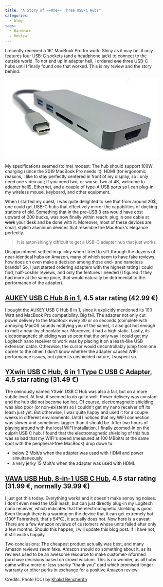 ```yaml
---
title: "A Story of ~~One~~ Three USB-C Hubs"
categories:
  - blog
tags:
  - Hardware
  - Review
---
```


I recently received a 16" MacBook Pro for work. Shiny as it may be, it only features four USB-C sockets (and a headphone jack) to connect to the outside world. To not end up in adapter hell, I ordered ~~one~~ three USB-C hubs until I finally found one that worked. This is my review and the story behind.

![Not one of the hubs I ended up buying, but close enough.](/assets/posts/2020-09-29-usbc_hub.jpg)

My specifications seemed (to me) modest: The hub should support 100W charging (since the 2019 MacBook Pro needs it), HDMI (for ergonomic reasons, I like to stay perfectly centered in front of my display, so I only need one video out; if you need two, or worse, two at 4K, welcome to adapter hell!), Ethernet, and a couple of type-A USB ports so I can plug-in my wireless mouse, keyboard, and other equipment.

When I started my quest, I was quite delighted to see that from around 20$, one could get USB-C hubs that effectively mirror the capabilities of docking stations of old. Something that in the pre-USB 3 era would have cost upward of 200 bucks, was now finally within reach: plug in one cable at ~~work~~ your desk and be done with it. Moreover, most of these devices are small, stylish aluminum devices that resemble the MacBook's elegance perfectly.

> It is astonishingly difficult to get a USB-C adapter hub that just works

Disappointment settled in quickly when I tried to sift-through the dozens of near-identical hubs on Amazon, many of which seem to have fake reviews: how does on even make a decision among those end- and nameless brands? So, I just started ordering adapters with the highest rating I could find, half-cosher reviews, and only the features I needed (I figured if they had more at the same price, that would naturally be detrimental to the performance of the adapter).

## [AUKEY USB C Hub 8 in 1](https://smile.amazon.de/gp/product/B07WNTM6MD/ref=ppx_yo_dt_b_asin_title_o07_s00?ie=UTF8&psc=1), 4.5 star rating (42.99 €)
I bought the AUKEY USB C Hub 8 in 1, since it explicitly mentioned its 100 Watt and MacBook Pro compatibility. Big fail. The adapter not only cut power delivery to the MacBook every 30 or so seconds (complete with annoying MacOS sounds notifying you of the same), it also got hot enough to melt a near-by chocolate bar. Moreover, it had a high static. Lastly, its electromagnetic shielding was so poor that the only way I could get my Logitech nano receiver to work was by placing it on a leash-like USB extension cable. Otherwise, the cursor would uncontrollably jump from one corner to the other. I don't know whether the adapter caused WIFI performance issues, but given its unshielded nature, I suspect so.

## [YXwin USB C Hub, 6 in 1 Type C USB C Adapter](https://smile.amazon.de/gp/product/B07PSM6RQS/ref=ppx_yo_dt_b_asin_title_o08_s00?ie=UTF8&psc=1), 4.5 star rating (31.49 €)
The ominously named YXwin USB C Hub was also a fail, but on a more subtle level. At first, it seemed to do quite well: Power delivery was constant and the hub did not become too hot. Of course, electromagnetic shielding was also poor (or non-existent) so I couldn't get my nano receiver off its leash just yet. But otherwise, I was quite happy and used it for a couple weeks in different environments. Until I noticed that my WIFI connection was slower and sometimes laggier than it should be. After two hours of playing around with the local WIFI installation, I finally zoomed-in on the culprit USB C hub. I found that the electromagnetic shielding of this hub was so bad that my WIFI's speed (measured at 100 MBbit/s at the same spot with the peripheral-free MacBook) drop down to
- below 2 Mbit/s when the adapter was used with HDMI and power simultaneously
- a very jerky 15 Mbit/s when the adapter was used with HDMI.

## [VAVA USB Hub, 8-in-1 USB C Hub](https://smile.amazon.de/gp/product/B08BNQLRTG/ref=ppx_yo_dt_b_asin_title_o00_s00?ie=UTF8&psc=1), 4.5 star rating (31.99 €, normally 39.99 €)
I just got this today. Everything works and it doesn't make annoying noises. I don't even need the USB leash, but can just directly plug-in my Logitech nano receiver, which indicates that the electromagnetic shielding is good.  Even though there is a warning on the device that it can get extremely hot (130° Fahrenheit, that's 54°C), it actually does not. Now here is a caveat: There are a few Amazon reviews of customers whose units failed after only a few months. Should this happen, I will update this blog post. If I have not, it still works happily.

Two conclusions: The cheapest product actually was best, and many Amazon reviews seem fake. Amazon should do something about it, as its reviews used to be an awesome resource to make customer-informed purchase decisions based on crowd wisdom. This is no wonder, as all hubs came with a more-or less snarky "thank you" card which promised longer warranty or other perks in exchange for a positive Amazon review.

Credits: Photo (CC) by [Khalid Bencherifa](https://commons.m.wikimedia.org/wiki/File:USB-C_Hubb_5_portar.jpg)
